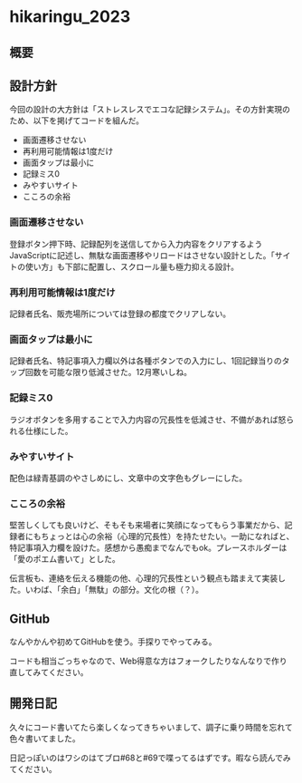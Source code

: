 # hikaringu_2023

## 概要

## 設計方針
今回の設計の大方針は「ストレスレスでエコな記録システム」。その方針実現のため、以下を掲げてコードを組んだ。

* 画面遷移させない
* 再利用可能情報は1度だけ
* 画面タップは最小に
* 記録ミス0
* みやすいサイト
* こころの余裕

### 画面遷移させない
登録ボタン押下時、記録配列を送信してから入力内容をクリアするようJavaScriptに記述し、無駄な画面遷移やリロードはさせない設計とした。「サイトの使い方」も下部に配置し、スクロール量も極力抑える設計。

### 再利用可能情報は1度だけ
記録者氏名、販売場所については登録の都度でクリアしない。

### 画面タップは最小に
記録者氏名、特記事項入力欄以外は各種ボタンでの入力にし、1回記録当りのタップ回数を可能な限り低減させた。12月寒いしね。

### 記録ミス0
ラジオボタンを多用することで入力内容の冗長性を低減させ、不備があれば怒られる仕様にした。

### みやすいサイト
配色は緑青基調のやさしめにし、文章中の文字色もグレーにした。

### こころの余裕
堅苦しくしても良いけど、そもそも来場者に笑顔になってもらう事業だから、記録者にもちょっとは心の余裕（心理的冗長性）を持たせたい。一助になればと、特記事項入力欄を設けた。感想から愚痴までなんでもok。プレースホルダーは「愛のポエム書いて」とした。


伝言板も、連絡を伝える機能の他、心理的冗長性という観点も踏まえて実装した。いわば、「余白」「無駄」の部分。文化の根（？）。

## GitHub
なんやかんや初めてGitHubを使う。手探りでやってみる。

コードも相当ごっちゃなので、Web得意な方はフォークしたりなんなりで作り直してみてください。

## 開発日記
久々にコード書いてたら楽しくなってきちゃいまして、調子に乗り時間を忘れて色々書いてました。

日記っぽいのはワシのはてブロ#68と#69で喋ってるはずです。暇なら読んでみてください。